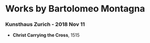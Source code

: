 # Works by Bartolomeo Montagna

### Kunsthaus Zurich - 2018 Nov 11
- **Christ Carrying the Cross**, 1515